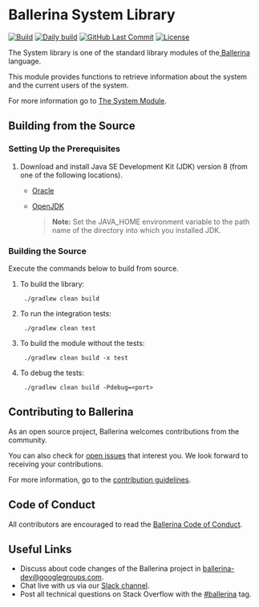 Ballerina System Library
===================

  [![Build](https://github.com/ballerina-platform/module-ballerina-system/workflows/Build%20master%20branch/badge.svg)](https://github.com/ballerina-platform/module-ballerina-system/actions?query=workflow%3ABuild)
  [![Daily build](https://github.com/ballerina-platform/module-ballerina-system/workflows/Daily%20build/badge.svg)](https://github.com/ballerina-platform/module-ballerina-system/actions?query=workflow%3A%22Daily+build%22)
  [![GitHub Last Commit](https://img.shields.io/github/last-commit/ballerina-platform/module-ballerina-system.svg)](https://github.com/ballerina-platform/module-ballerina-system/commits/master)
  [![License](https://img.shields.io/badge/License-Apache%202.0-blue.svg)](https://opensource.org/licenses/Apache-2.0)

The System library is one of the standard library modules of the<a target="_blank" href="https://ballerina.io/"> Ballerina</a> language.

This module provides functions to retrieve information about the system and the current users of the system.

For more information go to [The System Module](https://ballerina.io/swan-lake/learn/api-docs/ballerina/system/).

## Building from the Source

### Setting Up the Prerequisites

1. Download and install Java SE Development Kit (JDK) version 8 (from one of the following locations).
   * [Oracle](https://www.oracle.com/java/technologies/javase/javase-jdk8-downloads.html)
   
   * [OpenJDK](http://openjdk.java.net/install/index.html)
   
        > **Note:** Set the JAVA_HOME environment variable to the path name of the directory into which you installed JDK.
     
### Building the Source

Execute the commands below to build from source.

1. To build the library:

        ./gradlew clean build

2. To run the integration tests:

        ./gradlew clean test

3. To build the module without the tests:

        ./gradlew clean build -x test

4. To debug the tests:

        ./gradlew clean build -Pdebug=<port>

## Contributing to Ballerina

As an open source project, Ballerina welcomes contributions from the community. 

You can also check for [open issues](https://github.com/ballerina-platform/module-ballerina-system/issues) that interest you. We look forward to receiving your contributions.

For more information, go to the [contribution guidelines](https://github.com/ballerina-platform/ballerina-lang/blob/master/CONTRIBUTING.md).

## Code of Conduct

All contributors are encouraged to read the [Ballerina Code of Conduct](https://ballerina.io/code-of-conduct).

## Useful Links

* Discuss about code changes of the Ballerina project in [ballerina-dev@googlegroups.com](mailto:ballerina-dev@googlegroups.com).
* Chat live with us via our [Slack channel](https://ballerina.io/community/slack/).
* Post all technical questions on Stack Overflow with the [#ballerina](https://stackoverflow.com/questions/tagged/ballerina) tag.